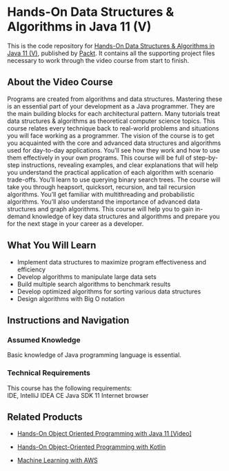 # Hands-On Data Structures & Algorithms in Java 11 (V)
This is the code repository for [Hands-On Data Structures & Algorithms in Java 11 (V)](https://www.packtpub.com/application-development/hands-data-structures-algorithms-java-11-video), published by [Packt](https://www.packtpub.com/?utm_source=github). It contains all the supporting project files necessary to work through the video course from start to finish.

## About the Video Course
Programs are created from algorithms and data structures. Mastering these is an essential part of your development as a Java programmer. They are the main building blocks for each architectural pattern. Many tutorials treat data structures & algorithms as theoretical computer science topics. This course relates every technique back to real-world problems and situations you will face working as a programmer. The vision of the course is to get you acquainted with the core and advanced data structures and algorithms used for day-to-day applications. You’ll see how they work and how to use them effectively in your own programs. This course will be full of step-by-step instructions, revealing examples, and clear explanations that will help you understand the practical application of each algorithm with scenario trade-offs. You’ll learn to use querying binary search trees. The course will take you through heapsort, quicksort, recursion, and tail recursion algorithms. You’ll get familiar with multithreading and probabilistic algorithms. You’ll also understand the importance of advanced data structures and graph algorithms. This course will help you to gain in-demand knowledge of key data structures and algorithms and prepare you for the next stage in your career as a developer.

<H2>What You Will Learn</H2>
<DIV class=book-info-will-learn-text>
<UL>
<LI>Implement data structures to maximize program effectiveness and efficiency 
<LI>Develop algorithms to manipulate large data sets 
<LI>Build multiple search algorithms to benchmark results
<LI>Develop optimized algorithms for sorting various data structures
<LI>Design algorithms with Big O notation </LI></UL></DIV>

## Instructions and Navigation
### Assumed Knowledge<br/>
Basic knowledge of Java programming language is essential.

### Technical Requirements
This course has the following requirements:<br/>
IDE, IntelliJ IDEA CE
Java SDK 11
Internet browser


## Related Products
* [Hands-On Object Oriented Programming with Java 11 [Video]](https://www.packtpub.com/application-development/hands-object-oriented-programming-java-11-video)

* [Hands-On Object-Oriented Programming with Kotlin](https://www.packtpub.com/application-development/hands-object-oriented-programming-kotlin)

* [Machine Learning with AWS](https://www.packtpub.com/big-data-and-business-intelligence/machine-learning-aws)

